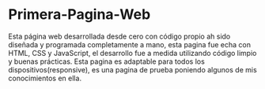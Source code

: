 # Primera-Pagina-Web
Esta página web desarrollada desde cero con código propio ah sido diseñada y programada completamente a mano, esta pagina fue echa con HTML, CSS y JavaScript, el desarrollo fue a medida utilizando código limpio y buenas prácticas. Esta pagina es adaptable para todos los dispositivos(responsive), es una pagina de prueba poniendo algunos de mis conocimientos en ella.
